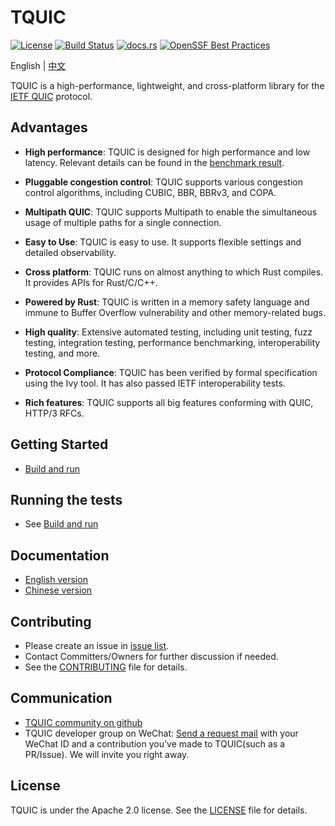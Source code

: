 # TQUIC

[![License](https://img.shields.io/badge/license-Apache%202.0-green)](https://github.com/Tencent/tquic/blob/develop/LICENSE)
[![Build Status](https://img.shields.io/github/actions/workflow/status/tencent/tquic/rust.yml)](https://github.com/Tencent/tquic/actions/workflows/rust.yml)
[![docs.rs](https://docs.rs/tquic/badge.svg)](https://docs.rs/tquic)
[![OpenSSF Best Practices](https://www.bestpractices.dev/projects/8010/badge)](https://www.bestpractices.dev/projects/8010)

English | [中文](README-CN.md)

TQUIC is a high-performance, lightweight, and cross-platform library for the [IETF QUIC](https://datatracker.ietf.org/wg/quic/about/) protocol. 


## Advantages

* **High performance**: TQUIC is designed for high performance and low latency. Relevant details can be found in the [benchmark result](https://tquic.net/docs/further_readings/benchmark).

* **Pluggable congestion control**: TQUIC supports various congestion control algorithms, including CUBIC, BBR, BBRv3, and COPA.

* **Multipath QUIC**: TQUIC supports Multipath to enable the simultaneous usage of multiple paths for a single connection.

* **Easy to Use**: TQUIC is easy to use. It supports flexible settings and detailed observability.

* **Cross platform**: TQUIC runs on almost anything to which Rust compiles. It provides APIs for Rust/C/C++.

* **Powered by Rust**: TQUIC is written in a memory safety language and immune to Buffer Overflow vulnerability and other memory-related bugs.

* **High quality**: Extensive automated testing, including unit testing, fuzz testing, integration testing, performance benchmarking, interoperability testing, and more.

* **Protocol Compliance**: TQUIC has been verified by formal specification using the Ivy tool. It has also passed IETF interoperability tests.

* **Rich features**: TQUIC supports all big features conforming with QUIC, HTTP/3 RFCs.


## Getting Started
- [Build and run](https://tquic.net/docs/getting_started/installation)


## Running the tests
- See [Build and run](https://tquic.net/docs/getting_started/installation)


## Documentation

- [English version](https://tquic.net/docs/intro)
- [Chinese version](https://tquic.net/zh/docs/intro)


## Contributing
- Please create an issue in [issue list](http://github.com/tencent/tquic/issues).
- Contact Committers/Owners for further discussion if needed.
- See the [CONTRIBUTING](https://tquic.net/docs/category/contributing/) file for details.


## Communication

- [TQUIC community on github](https://github.com/tencent/tquic/discussions)
- TQUIC developer group on WeChat: [Send a request mail](mailto:iyangsj@gmail.com) with your WeChat ID and a contribution you've made to TQUIC(such as a PR/Issue). We will invite you right away.


## License

TQUIC is under the Apache 2.0 license. See the [LICENSE](LICENSE) file for details.
